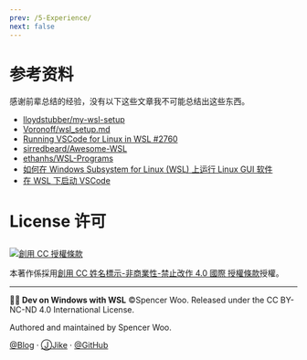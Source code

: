 ```yaml
---
prev: /5-Experience/
next: false
---
```


# 参考资料

感谢前辈总结的经验，没有以下这些文章我不可能总结出这些东西。

- [lloydstubber/my-wsl-setup](https://github.com/lloydstubber/my-wsl-setup)
- [Voronoff/wsl_setup.md](https://gist.github.com/Voronoff/059c50f9fd354386c305c55af1f3a61f#install-and-set-up-python-to-work-with-vscode-and-wsl)
- [Running VSCode for Linux in WSL #2760](https://github.com/Microsoft/WSL/issues/2760)
- [sirredbeard/Awesome-WSL](https://github.com/sirredbeard/Awesome-WSL)
- [ethanhs/WSL-Programs](https://github.com/ethanhs/WSL-Programs)
- [如何在 Windows Subsystem for Linux (WSL) 上运行 Linux GUI 软件](http://www.yuan-ji.me/%E5%A6%82%E4%BD%95%E5%9C%A8Windows-Subsystem-for-Linux-\(WSL\)-%E4%B8%8A%E8%BF%90%E8%A1%8CLinux-GUI-%E8%BD%AF%E4%BB%B6/)
- [在 WSL 下启动 VSCode](https://zhuanlan.zhihu.com/p/33226830)

# License 许可

<a rel="license" href="http://creativecommons.org/licenses/by-nc-nd/4.0/"><img alt="創用 CC 授權條款" style="border-width:0; padding-top:10px;" src="https://i.creativecommons.org/l/by-nc-nd/4.0/88x31.png" /></a>

本著作係採用<a rel="license" href="http://creativecommons.org/licenses/by-nc-nd/4.0/">創用 CC 姓名標示-非商業性-禁止改作 4.0 國際 授權條款</a>授權。

---

**👨‍💻 Dev on Windows with WSL** ©Spencer Woo. Released under the CC BY-NC-ND 4.0 International License.

Authored and maintained by Spencer Woo.

[@Blog](https://spencerwoo.com/) · [ⒿJike](https://web.okjike.com/user/4DDA0425-FB41-4188-89E4-952CA15E3C5E/post) · [@GitHub](https://github.com/spencerwoo98)